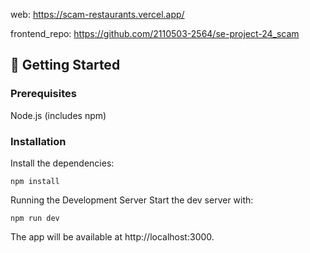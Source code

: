 web: https://scam-restaurants.vercel.app/

frontend_repo: https://github.com/2110503-2564/se-project-24_scam

## 🚀 Getting Started
### Prerequisites

Node.js (includes npm)

### Installation
Install the dependencies:
```
npm install
```

Running the Development Server Start the dev server with:
```
npm run dev
```

The app will be available at http://localhost:3000.
